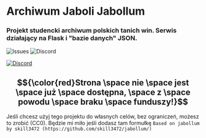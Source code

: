 # Archiwum Jaboli Jabollum
### Projekt studencki archiwum polskich tanich win. Serwis działający na Flask i "bazie danych" JSON.
![Issues](https://img.shields.io/github/issues/skill3472/jabollum?style=flat-square)
![Discord](https://img.shields.io/discord/1095808200374231242?style=flat-square)

[![Discord](https://skillicons.dev/icons?i=discord)](https://discord.gg/8Ugkr4d5Ax)

$${\color{red}Strona \space nie \space jest \space już \space dostępna, \space z \space powodu \space braku \space funduszy!}$$
---

Jeśli chcesz użyj tego projektu do własnych celów, bez ograniczeń, możesz to zrobić (CC0). Będzie mi miło jeśli dodasz tam formułkę `Based on jabollum by skill3472 (https://github.com/skill3472/jabollum/)`
